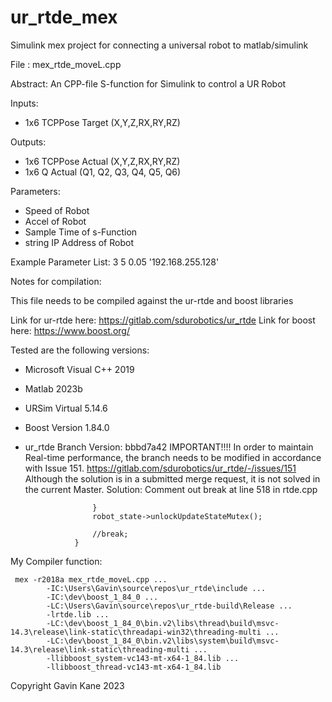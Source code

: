 # ur_rtde_mex
Simulink mex project for connecting a universal robot to matlab/simulink



 File : mex_rtde_moveL.cpp
 
 Abstract:
       An CPP-file S-function for Simulink to control a UR Robot
       
 Inputs: 
 * 1x6 <Double> TCPPose Target  (X,Y,Z,RX,RY,RZ)
 
 Outputs: 
 * 1x6 <Double> TCPPose Actual  (X,Y,Z,RX,RY,RZ)
 * 1x6 <Double> Q Actual  (Q1, Q2, Q3, Q4, Q5, Q6)
          
 Parameters:
 * <Double> Speed of Robot
 * <Double> Accel of Robot
 * <Double> Sample Time of s-Function
 * string IP Address of Robot
   
 Example Parameter List:     3 5 0.05 '192.168.255.128'

 Notes for compilation:
 
   This file needs to be compiled against the ur-rtde and boost libraries
   
   Link for ur-rtde here: https://gitlab.com/sdurobotics/ur_rtde
   Link for boost here:  https://www.boost.org/

   Tested are the following versions:
   * Microsoft Visual C++ 2019
   * Matlab 2023b
   * URSim Virtual 5.14.6
   * Boost Version 1.84.0
   * ur_rtde Branch Version: bbbd7a42
    IMPORTANT!!!!  In order to maintain Real-time performance, the branch needs to be modified in accordance with Issue 151. 
                             https://gitlab.com/sdurobotics/ur_rtde/-/issues/151
    Although the solution is in a submitted merge request, it is not solved in the current Master. Solution: Comment out break at line 518 in rtde.cpp

                        }
                        robot_state->unlockUpdateStateMutex();

                        //break;
                    }                             

 My Compiler function:
 
     mex -r2018a mex_rtde_moveL.cpp ...
            -IC:\Users\Gavin\source\repos\ur_rtde\include ...
            -IC:\dev\boost_1_84_0 ...
            -LC:\Users\Gavin\source\repos\ur_rtde-build\Release ...
            -lrtde.lib ...
            -LC:\dev\boost_1_84_0\bin.v2\libs\thread\build\msvc-14.3\release\link-static\threadapi-win32\threading-multi ...
            -LC:\dev\boost_1_84_0\bin.v2\libs\system\build\msvc-14.3\release\link-static\threading-multi ...
            -llibboost_system-vc143-mt-x64-1_84.lib ...
            -llibboost_thread-vc143-mt-x64-1_84.lib 


 Copyright Gavin Kane 2023


